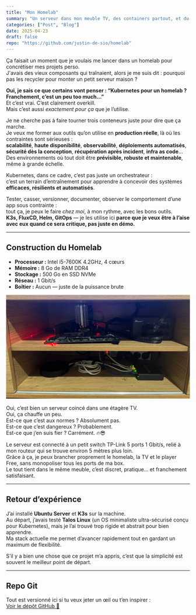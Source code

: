 ```yaml
---
title: "Mon Homelab"
summary: "Un serveur dans mon meuble TV, des containers partout, et du GitOps pour tout piloter"
categories: ["Post", "Blog"]
date: 2025-04-23
draft: false
repo: "https://github.com/justin-de-sio/homelab"
---
```


Ça faisait un moment que je voulais me lancer dans un homelab pour concrétiser mes projets perso.  
J'avais des vieux composants qui traînaient, alors je me suis dit : pourquoi pas les recycler pour monter un petit serveur maison ?

**Oui, je sais ce que certains vont penser : “Kubernetes pour un homelab ? Franchement, c’est un peu too much…”**  
Et c’est vrai. C’est clairement overkill.  
Mais c’est aussi *exactement pour ça* que je l’utilise.

Je ne cherche pas à faire tourner trois conteneurs juste pour dire que ça marche.  
Je veux me former aux outils qu’on utilise en **production réelle**, là où les contraintes sont sérieuses :  
**scalabilité**, **haute disponibilité**, **observabilité**, **déploiements automatisés**, **sécurité dès la conception**, **récupération après incident**, **infra as code**…  
Des environnements où tout doit être **prévisible, robuste et maintenable**, même à grande échelle.

Kubernetes, dans ce cadre, c’est pas juste un orchestrateur :  
c’est un terrain d’entraînement pour apprendre à concevoir des systèmes **efficaces, résilients et automatisés**.

Tester, casser, versionner, documenter, observer le comportement d’une app sous contrainte :  
tout ça, je peux le faire *chez moi*, à mon rythme, avec les bons outils.  
**K3s, FluxCD, Helm, GitOps** — je les utilise ici **parce que je veux être à l’aise avec eux quand ce sera critique, pas juste en démo.**

---

## Construction du Homelab

- **Processeur :** Intel i5-7600K 4.2GHz, 4 cœurs  
- **Mémoire :** 8 Go de RAM DDR4  
- **Stockage :** 500 Go en SSD NVMe  
- **Réseau :** 1 Gbit/s  
- **Boîtier :** Aucun — juste de la puissance brute


![photo du setup :D](homelab.jpeg)

Oui, c’est bien un serveur coincé dans une étagère TV.  
Oui, ça chauffe un peu.  
Est-ce que c’est aux normes ? Absolument pas.  
Est-ce que c’est dangereux ? Probablement.  
Est-ce que j’en suis fier ? Carrément. 🔥😎

Le serveur est connecté à un petit switch TP-Link 5 ports 1 Gbit/s, relié à mon routeur qui se trouve environ 5 mètres plus loin.  
Grâce à ça, je peux brancher proprement le homelab, la TV et le player Free, sans monopoliser tous les ports de ma box.  
Le tout tient dans le même meuble, c’est discret, pratique… et franchement satisfaisant.

---

## Retour d’expérience  

J’ai installé **Ubuntu Server** et **K3s** sur la machine.  
Au départ, j’avais testé **Talos Linux** (un OS minimaliste ultra-sécurisé conçu pour Kubernetes), mais je l’ai trouvé trop rigide et abstrait pour bien apprendre.  
Ma stack actuelle me permet d’avancer rapidement tout en gardant un maximum de flexibilité.

S’il y a bien une chose que ce projet m’a appris, c’est que la simplicité est souvent le meilleur point de départ.

---

## Repo Git

Tout est versionné ici si tu veux jeter un œil ou t’en inspirer :  
[Voir le dépôt GitHub 🚀](https://github.com/Justin-De-Sio/homelab)

